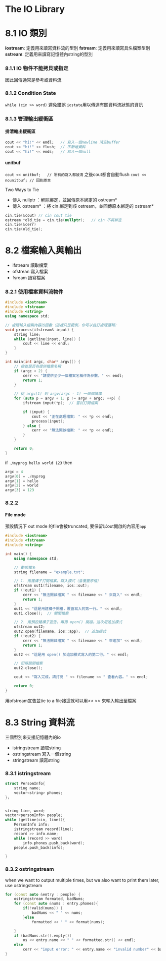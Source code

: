 # The IO Library
# 8.1 IO 類別
**iostream**: 定義用來讀寫資料流的型別
**fstream**: 定義用來讀寫具名檔案型別
**sstream**: 定義用來讀寫記憶體內string的型別

### 8.1.1 IO 物件不能拷貝或指定
因此回傳通常是參考或資料流

### 8.1.2 Condition State
`while (cin >> word)` 避免錯誤
`iostate`用以傳達有關資料流狀態的資訊

### 8.1.3 管理輸出緩衝區
#### 排清輸出緩衝區
```cpp
cout << "hi!" << endl;   // 寫入一個newline 清空buffer
cout << "hi!" << flush;  // 不新增資料
cout << "hi!" << ends;   // 寫入一個null
```
#### unitbuf
`cout << unitbuf;   // 所有的寫入都被清`  之後cout都會自動flush
`cout << nounitbuf; // 回到原本` 

Two Ways to Tie
- 傳入 nullptr      ：解除綁定，並回傳原本綁定的 ostream*
- 傳入 ostream*     ：將 cin 綁定到該 ostream，並回傳原本綁定的 ostream*

```cpp
cin.tie(&cout) // cin cout tie
ostream *old_tie = cin.tie(nullptr);   // cin 不再綁定
cin.tie(&cerr) 
cin.tie(old_tie);
```

# 8.2 檔案輸入與輸出
- ifstream 讀取檔案
- ofstrean 寫入檔案
- fsream 讀寫檔案
### 8.2.1 使用檔案資料流物件
```cpp
#include <iostream>
#include <fstream>
#include <string>
using namespace std;

// 處理輸入檔案內容的函數（這裡只是範例，你可以自訂處理邏輯）
void process(ifstream& input) {
    string line;
    while (getline(input, line)) {
        cout << line << endl;
    }
}

int main(int argc, char* argv[]) {
    // 檢查是否有提供檔案名稱
    if (argc < 2) {
        cerr << "請提供至少一個檔案名稱作為參數。" << endl;
        return 1;
    }

    // 從 argv[1] 到 argv[argc - 1] 一個個讀檔
    for (auto p = argv + 1; p != argv + argc; ++p) {
        ifstream input(*p);  // 嘗試打開檔案

        if (input) {
            cout << "正在處理檔案: " << *p << endl;
            process(input);
        } else {
            cerr << "無法開啟檔案: " << *p << endl;
        }
    }

    return 0;
}


```

if `./myprog hello world 123`
then 
```cpp
argc = 4
argv[0] = ./myprog
argv[1] = hello
argv[2] = world
argv[3] = 123

```
### 8.2.2
#### File mode
預設情況下 out mode 的file會被truncated, 要保留以out開啟的內容用`app`
```cpp
#include <iostream>
#include <fstream>
#include <string>

int main() {
    using namespace std;

    // 動態檔名
    string filename = "example.txt";

    // 1. 用建構子打開檔案，寫入模式（會覆蓋原檔）
    ofstream out1(filename, ios::out);
    if (!out1) {
        cerr << "無法開啟檔案 " << filename << " 來寫入" << endl;
        return 1;
    }
    out1 << "這是用建構子開檔，覆蓋寫入的第一行。" << endl;
    out1.close();  // 關閉檔案

    // 2. 用預設建構子宣告，再用 open() 開檔，這次用追加模式
    ofstream out2;
    out2.open(filename, ios::app);  // 追加模式
    if (!out2) {
        cerr << "無法開啟檔案 " << filename << " 來追加" << endl;
        return 1;
    }
    out2 << "這是用 open() 加追加模式寫入的第二行。" << endl;

    // 記得關閉檔案
    out2.close();

    cout << "寫入完成，請打開 " << filename << " 查看內容。" << endl;

    return 0;
}

```
用ofstream宣告並tie to a file接這就可以用<< >> 來輸入輸出至檔案

# 8.3 String 資料流
三個型別來支援記憶體內的io
- istringstream 讀取string
- ostringstream 寫入一個string
- stringstream 讀寫string
### 8.3.1 istringstream
```cpp
struct PersonInfo{
    string name;
    vector<string> phones;
};


string line, word;
vector<personInfo> people;
while (getline(cin, line)){
    PersonInfo info;
    istringstream record(line);
    record >> info.name;
    while (record >> word)
        info.phones.push_back(word);
    people.push_back(info);

}

```

### 8.3.2 ostringstream
when we want to output multiple times, but we also want to print them later, use ostringstream
```cpp
for (const auto &entry : people) {
    ostringstream formated, badNums;
    for (const auto &nums : entry.phones){
        if(!valid(nums)) {
            badNums << " " << nums;
        }else
            formatted << " " << format(nums);

    }
    if (badNums.str().empty())
        os << entry.name << " " << formatted.str() << endl;
    else
        cerr << "input error: " << entry.name << "invalid number" << badNums.str()<<endl;
}
```
